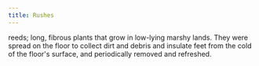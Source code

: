 ```yaml
---
title: Rushes
---
```


reeds; long, fibrous plants that grow in low-lying marshy lands. They were spread on the floor to collect dirt and debris and insulate feet from the cold of the floor's surface, and periodically removed and refreshed.



